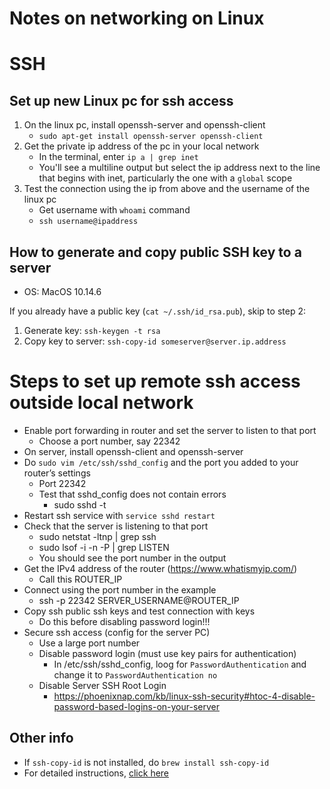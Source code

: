# Notes on networking on Linux


# SSH

## Set up new Linux pc for ssh access
1. On the linux pc, install openssh-server and openssh-client
    - `sudo apt-get install openssh-server openssh-client`
2. Get the private ip address of the pc in your local network
    - In the terminal, enter `ip a | grep inet`
    - You'll see a multiline output but select the ip address next to the line that begins with inet, particularly the one with a `global` scope
3. Test the connection using the ip from above and the username of the linux pc
    - Get username with `whoami` command
    - `ssh username@ipaddress`


## How to generate and copy public SSH key to a server

* OS: MacOS 10.14.6

If you already have a public key (`cat ~/.ssh/id_rsa.pub`), skip to step 2:

1. Generate key: `ssh-keygen -t rsa`
2. Copy key to server: `ssh-copy-id someserver@server.ip.address`

# Steps to set up remote ssh access outside local network
- Enable port forwarding in router and set the server to listen to that port
    - Choose a port number, say 22342
- On server, install openssh-client and openssh-server
- Do `sudo vim /etc/ssh/sshd_config` and the port you added to your router’s settings
    - Port 22342
    - Test that sshd_config does not contain errors
        - sudo sshd -t
- Restart ssh service with `service sshd restart`
- Check that the server is listening to that port
    - sudo netstat -ltnp | grep ssh
    - sudo lsof -i -n -P | grep LISTEN
    - You should see the port number in the output
- Get the IPv4 address of the router (https://www.whatismyip.com/)
    - Call this ROUTER_IP
- Connect using the port number in the example
    - ssh -p 22342 SERVER_USERNAME@ROUTER_IP
- Copy ssh public ssh keys and test connection with keys
    - Do this before disabling password login!!!
- Secure ssh access (config for the server PC)
    - Use a large port number
    - Disable password login (must use key pairs for authentication)
        - In /etc/ssh/sshd_config, loog for `PasswordAuthentication` and change it to `PasswordAuthentication no`
    - Disable Server SSH Root Login
        - https://phoenixnap.com/kb/linux-ssh-security#htoc-4-disable-password-based-logins-on-your-server

## Other info
* If `ssh-copy-id` is not installed, do `brew install ssh-copy-id`
* For detailed instructions, [click here](https://www.digitalocean.com/community/tutorials/how-to-set-up-ssh-keys--2)
